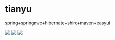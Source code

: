 tianyu
======

spring+springmvc+hibernate+shiro+maven+easyui

![](http://tianyuyun.qiniudn.com/github_1.png)
![](http://tianyuyun.qiniudn.com/github_1.png)
![](http://tianyuyun.qiniudn.com/github_1.png)
